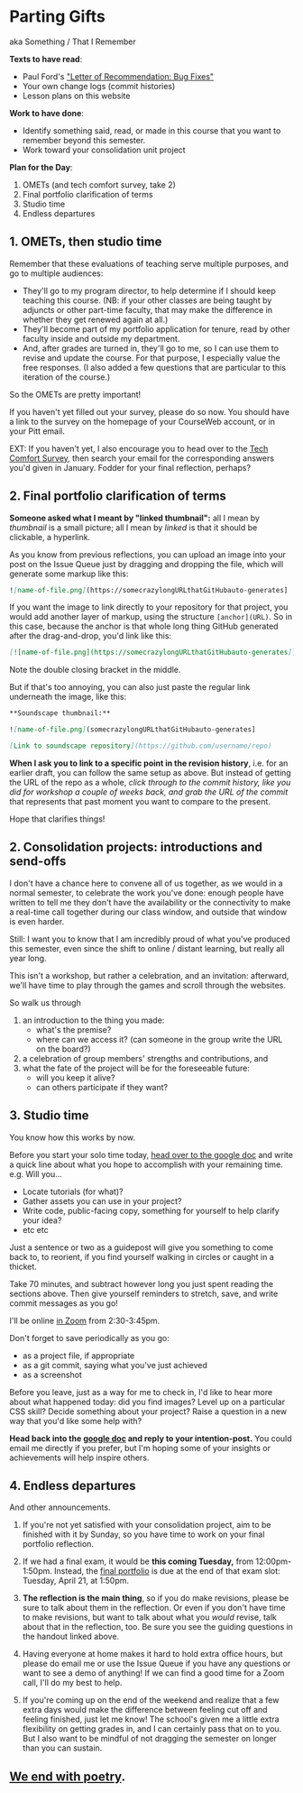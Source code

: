 
# Parting Gifts
aka Something / That I Remember

**Texts to have read**:

* Paul Ford's <a href="https://www.nytimes.com/2019/06/11/magazine/letter-of-recommendation-bug-fixes-git.html">"Letter of Recommendation: Bug Fixes"</a>
* Your own change logs (commit histories)
* Lesson plans on this website

**Work to have done**:

* Identify something said, read, or made in this course that you want to remember beyond this semester.
* Work toward your consolidation unit project

**Plan for the Day**:

1. OMETs (and tech comfort survey, take 2)
2. Final portfolio clarification of terms
3. Studio time
4. Endless departures

## 1. OMETs, then studio time

<div class="alert alert-info">
Remember that these evaluations of teaching serve multiple purposes, and go to multiple audiences:
<ul>
<li>They'll go to my program director, to help determine if I should keep teaching this course. (NB: if your other classes are being taught by adjuncts or other part-time faculty, that may make the difference in whether they get renewed again at all.)</li>
<li>They'll become part of my portfolio application for tenure, read by other faculty inside and outside my department.  <!-- again: renewal. also: promotion --></li>
<li>And, after grades are turned in, they'll go to me, so I can use them to revise and update the course. For that purpose, I especially value the free responses. (I also added a few questions that are particular to this iteration of the course.)</li>
</ul>
</div>

So the OMETs are pretty important!

<div class="alert alert-white">
If you haven't yet filled out your survey, please do so now. You should have a link to the survey on the homepage of your CourseWeb account, or in your Pitt email.

EXT: If you haven't yet, I also encourage you to head over to the <a href="http://bit.ly/cdm-tech-survey">Tech Comfort Survey</a>, then search your email for the corresponding answers you'd given in January. Fodder for your final reflection, perhaps?
</div>


## 2. Final portfolio clarification of terms

**Someone asked what I meant by "linked thumbnail":** all I mean by _thumbnail_ is a small picture; all I mean by _linked_ is that it should be clickable, a hyperlink.

As you know from previous reflections, you can upload an image into your post on the Issue Queue just by dragging and dropping the file, which will generate some markup like this:

```markdown
![name-of-file.png](https://somecrazylongURLthatGitHubauto-generates]
```

If you want the image to link directly to your repository for that project, you would add another layer of markup, using the structure `[anchor](URL)`. So in this case, because the anchor is that whole long thing GitHub generated after the drag-and-drop, you'd link like this:

```markdown
[![name-of-file.png](https://somecrazylongURLthatGitHubauto-generates]](https://github.com/username/repo)
```

Note the double closing bracket in the middle.

But if that's too annoying, you can also just paste the regular link underneath the image, like this:

```Markdown
**Soundscape thumbnail:**

![name-of-file.png](somecrazylongURLthatGitHubauto-generates]

[Link to soundscape repository](https://github.com/username/repo)
```

**When I ask you to link to a specific point in the revision history**, i.e. for an earlier draft, you can follow the same setup as above. But instead of getting the URL of the repo as a whole, _click through to the commit history, like you did for workshop a couple of weeks back, and grab the URL of the commit_ that represents that past moment you want to compare to the present.

Hope that clarifies things!


## 2. Consolidation projects: introductions and send-offs

I don't have a chance here to convene all of us together, as we would in a normal semester, to celebrate the work you've done: enough people have written to tell me they don't have the availability or the connectivity to make a real-time call together during our class window, and outside that window is even harder.

Still: I want you to know that I am incredibly proud of what you've produced this semester, even since the shift to online / distant learning, but really all year long.


This isn't a workshop, but rather a celebration, and an invitation: afterward, we'll have time to play through the games and scroll through the websites.

So walk us through
<ol class="lower-alpha">
<li>an introduction to the thing you made:
  <ul>
    <li>what's the premise?</li>
    <li>where can we access it? (can someone in the group write the URL on the board?)</li>
  </ul>  
</li>
<li>a celebration of group members' strengths and contributions<!--remember that from the criteria?-->, and</li>
<li>what the fate of the project will be for the foreseeable future:
    <ul>
        <li>will you keep it alive?</li>
        <li>can others participate if they want?</li>
    </ul>
</li>
</ol>

## 3. Studio time

You know how this works by now.

<div class="alert alert-success">
Before you start your solo time today, <a href="http://bit.ly/cdm2020spring-criteria#heading=h.vv41f9hb2m9w">head over to the google doc</a> and write a quick line about what you hope to accomplish with your remaining time. e.g. Will you...
  <ul>
    <li>Locate tutorials (for what)?</li>
    <li>Gather assets you can use in your project?</li>
    <li>Write code, public-facing copy, something for yourself to help clarify your idea?</li>
    <li>etc etc</li>
  </ul>
Just a sentence or two as a guidepost will give you something to come back to, to reorient, if you find yourself walking in circles or caught in a thicket.
</div>

<!-- <div class="alert alert-success"> -->
Take 70 minutes, and subtract however long you just spent reading the sections above. Then give yourself reminders to stretch, save, and write commit messages as you go!
<!-- </div> -->

I'll be online [in Zoom](https://pitt.zoom.us/j/4969331343) from 2:30-3:45pm.

<div class="alert alert-warning">
Don't forget to save periodically as you go:
 <ul>
   <li>as a project file, if appropriate</li>
   <li>as a git commit, saying what you've just achieved</li>
   <li>as a screenshot</li>
 </ul>
</div>

Before you leave, just as a way for me to check in, I'd like to hear more about what happened today: did you find images? Level up on a particular CSS skill? Decide something about your project? Raise a question in a new way that you'd like some help with?

<div class="alert alert-success">
<strong>Head back into the <a href="http://bit.ly/cdm2020spring-criteria#heading=h.vv41f9hb2m9w">google doc</a> and reply to your intention-post.</strong> You could email me directly if you prefer, but I'm hoping some of your insights or achievements will help inspire others.
</div>

## 4. Endless departures

And other announcements.

1. If you're not yet satisfied with your consolidation project, aim to be finished with it by Sunday, so you have time to work on your final portfolio reflection.

2. If we had a final exam, it would be **this coming Tuesday,** from 12:00pm-1:50pm. Instead, the [final portfolio]((https://github.com/benmiller314/cdm2020spring/blob/gh-pages/uploads/handout--final-portfolio-prompt.docx?raw=true)) is due at the end of that exam slot: Tuesday, April 21, at 1:50pm.

3. **The reflection is the main thing**, so if you do make revisions, please be sure to talk about them in the reflection. Or even if you don't have time to make revisions, but want to talk about what you *would* revise, talk about that in the reflection, too. Be sure you see the guiding questions in the handout linked above.

4. Having everyone at home makes it hard to hold extra office hours, but please do email me or use the Issue Queue if you have any questions or want to see a demo of anything! If we can find a good time for a Zoom call, I'll do my best to help.

5. If you're coming up on the end of the weekend and realize that a few extra days would make the difference between feeling cut off and feeling finished, just let me know! The school's given me a little extra flexibility on getting grades in, and I can certainly pass that on to you. But I also want to be mindful of not dragging the semester on longer than you can sustain.


## [We end with poetry](https://merwinconservancy.org/2019/03/now-it-is-clear-by-w-s-merwin-2/).
